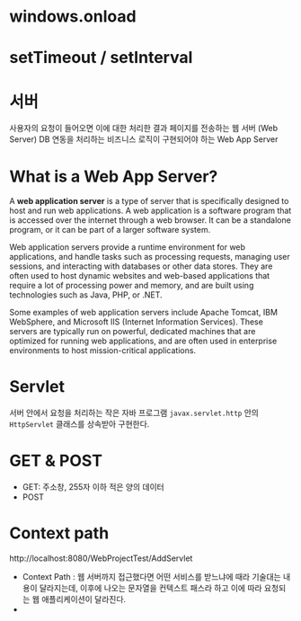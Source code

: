 
# windows.onload

# setTimeout / setInterval

# 서버

사용자의 요청이 들어오면 이에 대한 처리한 결과 페이지를 전송하는 웹 서버 (Web Server)
DB 연동을 처리하는 비즈니스 로직이 구현되어야 하는 Web App Server


# What is a Web App Server?

A **web application server** is a type of server that is specifically designed to host and run web applications. A web application is a software program that is accessed over the internet through a web browser. It can be a standalone program, or it can be part of a larger software system.

Web application servers provide a runtime environment for web applications, and handle tasks such as processing requests, managing user sessions, and interacting with databases or other data stores. They are often used to host dynamic websites and web-based applications that require a lot of processing power and memory, and are built using technologies such as Java, PHP, or .NET.

Some examples of web application servers include Apache Tomcat, IBM WebSphere, and Microsoft IIS (Internet Information Services). These servers are typically run on powerful, dedicated machines that are optimized for running web applications, and are often used in enterprise environments to host mission-critical applications.

# Servlet

서버 안에서 요청을 처리하는 작은 자바 프로그램
`javax.servlet.http` 안의 `HttpServlet` 클래스를 상속받아 구현한다.


# GET & POST

- GET: 주소창, 255자 이하 적은 양의 데이터
- POST


# Context path

http://localhost:8080/WebProjectTest/AddServlet

- Context Path : 웹 서버까지 접근했다면 어떤 서비스를 받느냐에 때라 기술대는 내용이 달라지는데, 이후에 나오는 문자열을 컨텍스트 패스라 하고 이에 따라 요청되는 웹 애플리케이션이 달라진다.
- 